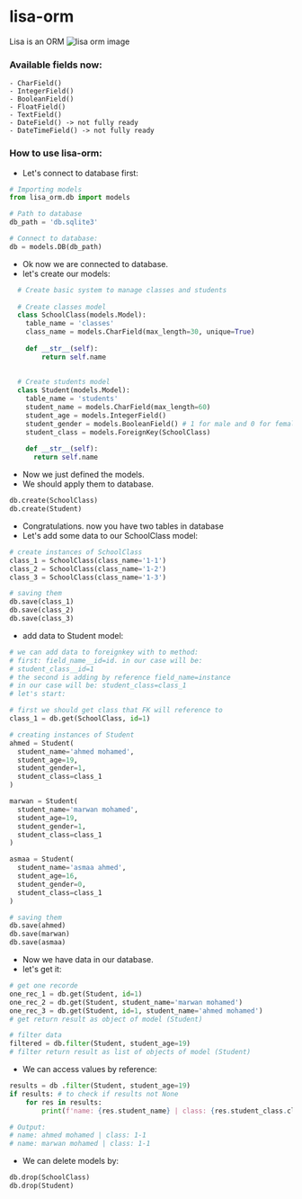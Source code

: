 # lisa-orm
Lisa is an ORM
![lisa orm image](https://ik.imagekit.io/marwan6569/lisa_5-IszHzlp.png?updatedAt=1639002695231)

### Available fields now:
    - CharField()
    - IntegerField()
    - BooleanField()
    - FloatField()
    - TextField()
    - DateField() -> not fully ready
    - DateTimeField() -> not fully ready

### How to use lisa-orm:

- Let's connect to database first:
```python
# Importing models
from lisa_orm.db import models

# Path to database
db_path = 'db.sqlite3'

# Connect to database:
db = models.DB(db_path)
```

- Ok now we are connected to database.
- let's create our models:
```python 
  # Create basic system to manage classes and students 
  
  # Create classes model
  class SchoolClass(models.Model):
    table_name = 'classes'
    class_name = models.CharField(max_length=30, unique=True)
    
    def __str__(self):
        return self.name
    
  
  # Create students model
  class Student(models.Model):
    table_name = 'students'
    student_name = models.CharField(max_length=60)
    student_age = models.IntegerField()
    student_gender = models.BooleanField() # 1 for male and 0 for female
    student_class = models.ForeignKey(SchoolClass)
    
    def __str__(self):
      return self.name
 ```
- Now we just defined the models. 
- We should apply them to database.
```python
db.create(SchoolClass)
db.create(Student)
```
- Congratulations. now you have two tables in database
- Let's add some data to our SchoolClass model:
```python
# create instances of SchoolClass
class_1 = SchoolClass(class_name='1-1')
class_2 = SchoolClass(class_name='1-2')
class_3 = SchoolClass(class_name='1-3')

# saving them
db.save(class_1)
db.save(class_2)
db.save(class_3)
```
- add data to Student model:
```python
# we can add data to foreignkey with to method:
# first: field_name__id=id. in our case will be:
# student_class__id=1
# the second is adding by reference field_name=instance
# in our case will be: student_class=class_1
# let's start:

# first we should get class that FK will reference to
class_1 = db.get(SchoolClass, id=1)

# creating instances of Student
ahmed = Student(
  student_name='ahmed mohamed',
  student_age=19,
  student_gender=1,
  student_class=class_1
)

marwan = Student(
  student_name='marwan mohamed',
  student_age=19,
  student_gender=1,
  student_class=class_1
)

asmaa = Student(
  student_name='asmaa ahmed',
  student_age=16,
  student_gender=0,
  student_class=class_1
)

# saving them
db.save(ahmed)
db.save(marwan)
db.save(asmaa)
```
- Now we have data in our database.
- let's get it:
```python
# get one recorde
one_rec_1 = db.get(Student, id=1)
one_rec_2 = db.get(Student, student_name='marwan mohamed')
one_rec_3 = db.get(Student, id=1, student_name='ahmed mohamed')
# get return result as object of model (Student)

# filter data
filtered = db.filter(Student, student_age=19)
# filter return result as list of objects of model (Student)
```
- We can access values by reference:
```python
results = db .filter(Student, student_age=19)
if results: # to check if results not None
    for res in results:
        print(f'name: {res.student_name} | class: {res.student_class.class_name}')

# Output:
# name: ahmed mohamed | class: 1-1
# name: marwan mohamed | class: 1-1
```
- We can delete models by:
```python
db.drop(SchoolClass)
db.drop(Student)
```